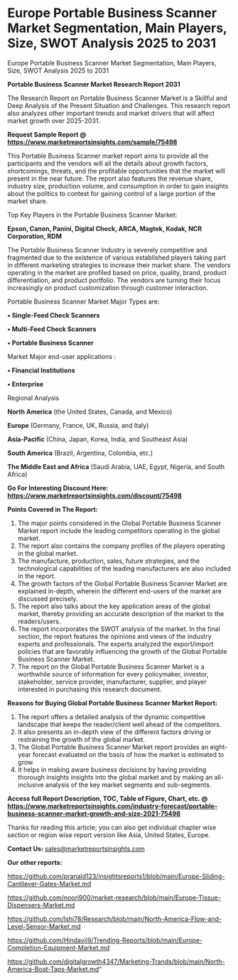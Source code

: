 # Europe Portable Business Scanner Market Segmentation, Main Players, Size, SWOT Analysis 2025 to 2031
 Europe Portable Business Scanner Market Segmentation, Main Players, Size, SWOT Analysis 2025 to 2031

<strong>Portable Business Scanner Market Research Report 2031</strong>

The Research Report on Portable Business Scanner Market is a Skillful and Deep Analysis of the Present Situation and Challenges. This research report also analyzes other important trends and market drivers that will affect market growth over 2025-2031.

<strong>Request Sample Report @ <a href=https://www.marketreportsinsights.com/sample/75498>https://www.marketreportsinsights.com/sample/75498</a></strong>

This Portable Business Scanner market report aims to provide all the participants and the vendors will all the details about growth factors, shortcomings, threats, and the profitable opportunities that the market will present in the near future. The report also features the revenue share, industry size, production volume, and consumption in order to gain insights about the politics to contest for gaining control of a large portion of the market share.

Top Key Players in the Portable Business Scanner Market:

<strong>Epson, Canon, Panini, Digital Check, ARCA, Magtek, Kodak, NCR Corporation, RDM</strong>

The Portable Business Scanner Industry is severely competitive and fragmented due to the existence of various established players taking part in different marketing strategies to increase their market share. The vendors operating in the market are profiled based on price, quality, brand, product differentiation, and product portfolio. The vendors are turning their focus increasingly on product customization through customer interaction.

Portable Business Scanner Market Major Types are:

<strong>• Single-Feed Check Scanners

• Multi-Feed Check Scanners

• Portable Business Scanner</strong>

Market Major end-user applications :

<strong>• Financial Institutions

• Enterprise</strong>

Regional Analysis

</u><strong><b>North America</b></strong> (the United States, Canada, and Mexico)

<strong><b>Europe </b></strong>(Germany, France, UK, Russia, and Italy)

<strong><b>Asia-Pacific</b></strong> (China, Japan, Korea, India, and Southeast Asia)

<strong><b>South America</b></strong> (Brazil, Argentina, Colombia, etc.)

<strong><b>The Middle East and Africa</b></strong> (Saudi Arabia, UAE, Egypt, Nigeria, and South Africa)

<strong>Go For Interesting Discount Here: <a href=https://www.marketreportsinsights.com/discount/75498>https://www.marketreportsinsights.com/discount/75498</a></strong>

<strong>Points Covered in The Report:</strong>
<ol>
  <li>The major points considered in the Global Portable Business Scanner Market report include the leading competitors operating in the global market.</li>
  <li>The report also contains the company profiles of the players operating in the global market.</li>
  <li>The manufacture, production, sales, future strategies, and the technological capabilities of the leading manufacturers are also included in the report.</li>
  <li>The growth factors of the Global Portable Business Scanner Market are explained in-depth, wherein the different end-users of the market are discussed precisely.</li>
  <li>The report also talks about the key application areas of the global market, thereby providing an accurate description of the market to the readers/users.</li>
  <li>The report incorporates the SWOT analysis of the market. In the final section, the report features the opinions and views of the industry experts and professionals. The experts analyzed the export/import policies that are favorably influencing the growth of the Global Portable Business Scanner Market.</li>
  <li>The report on the Global Portable Business Scanner Market is a worthwhile source of information for every policymaker, investor, stakeholder, service provider, manufacturer, supplier, and player interested in purchasing this research document.</li>
</ol>
<strong>Reasons for Buying Global Portable Business Scanner Market Report:</strong>

<ol>
  <li>The report offers a detailed analysis of the dynamic competitive landscape that keeps the reader/client well ahead of the competitors.</li>
  <li>It also presents an in-depth view of the different factors driving or restraining the growth of the global market.</li>
  <li>The Global Portable Business Scanner Market report provides an eight-year forecast evaluated on the basis of how the market is estimated to grow.</li>
  <li>It helps in making aware business decisions by having providing thorough insights insights into the global market and by making an all-inclusive analysis of the key market segments and sub-segments.</li>
</ol>
<strong>Access full Report Description, TOC, Table of Figure, Chart, etc. @ <a href=https://www.marketreportsinsights.com/industry-forecast/portable-business-scanner-market-growth-and-size-2021-75498>https://www.marketreportsinsights.com/industry-forecast/portable-business-scanner-market-growth-and-size-2021-75498</a></strong>


Thanks for reading this article; you can also get individual chapter wise section or region wise report version like Asia, United States, Europe.

<strong>Contact Us:</strong>
sales@marketreportsinsights.com

<strong>Our other reports:</strong>

<a href=https://github.com/pranald123/insightsreports1/blob/main/Europe-Sliding-Cantilever-Gates-Market.md>https://github.com/pranald123/insightsreports1/blob/main/Europe-Sliding-Cantilever-Gates-Market.md</a>

<a href=https://github.com/noori900/market-research/blob/main/Europe-Tissue-Dispensers-Market.md>https://github.com/noori900/market-research/blob/main/Europe-Tissue-Dispensers-Market.md</a>

<a href=https://github.com/Ishi78/Research/blob/main/North-America-Flow-and-Level-Sensor-Market.md>https://github.com/Ishi78/Research/blob/main/North-America-Flow-and-Level-Sensor-Market.md</a>

<a href=https://github.com/Hindavii9/Trending-Reports/blob/main/Europe-Completion-Equipment-Market.md>https://github.com/Hindavii9/Trending-Reports/blob/main/Europe-Completion-Equipment-Market.md</a>

<a href=https://github.com/digitalgrowth4347/Marketing-Trands/blob/main/North-America-Boat-Taps-Market.md>https://github.com/digitalgrowth4347/Marketing-Trands/blob/main/North-America-Boat-Taps-Market.md</a>"
